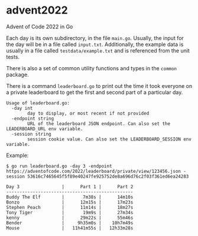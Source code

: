 # advent2022
Advent of Code 2022 in Go

Each day is its own subdirectory, in the file `main.go`. Usually, the input for the day will be in a file called `input.txt`. Additionally,
the example data is usually in a file called `testdata/example.txt` and is referenced from the unit tests.

There is also a set of common utility functions and types in the `common` package.

There is a command `leaderboard.go` to print out the time it took everyone on a private leaderboard to get the first and second part of a particular day.

```
Usage of leaderboard.go:
  -day int
    	day to display, or most recent if not provided
  -endpoint string
    	URL of the leaderboard JSON endpoint. Can also set the LEADERBOARD_URL env variable.
  -session string
    	session cookie value. Can also set the LEADERBOARD_SESSION env variable.
```

Example:

```
$ go run leaderboard.go -day 3 -endpoint https://adventofcode.com/2022/leaderboard/private/view/123456.json -session 53616c7465645f5f89e40247fe925752de8a696d76c2f03f361ed6ea24283

Day 3                |      Part 1 |      Part 2
------------------------------------------------
Buddy The Elf        |       7m38s |      14m10s
Bonzo                |      12m15s |      17m23s
Stephen Peach        |      11m14s |      18m27s
Tony Tiger           |       19m9s |      27m34s
kenny                |      29m22s |      55m46s
Bender               |     9h35m0s |    10h7m49s
Mouse                |   11h41m55s |   12h33m28s
```
